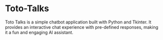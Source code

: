 # Toto-Talks
Toto Talks is a simple chatbot application built with Python and Tkinter. It provides an interactive chat experience with pre-defined responses, making it a fun and engaging AI assistant.
